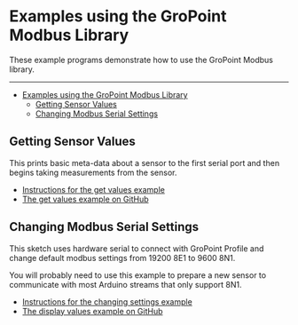 # Examples using the GroPoint Modbus Library<!-- {#page_the_examples} -->

These example programs demonstrate how to use the GroPoint Modbus library.

___

[//]: # ( Start GitHub Only )

- [Examples using the GroPoint Modbus Library](#examples-using-the-gropoint-modbus-library)
  - [Getting Sensor Values](#getting-sensor-values)
  - [Changing Modbus Serial Settings](#changing-modbus-serial-settings)

[//]: # ( End GitHub Only )

[//]: # ( @tableofcontents )

[//]: # ( @m_footernavigation )

## Getting Sensor Values<!-- {#examples_get_values} -->

This prints basic meta-data about a sensor to the first serial port and then begins taking measurements from the sensor.

- [Instructions for the get values example](https://envirodiy.github.io/GroPointModbus/example_get_values.html)
- [The get values example on GitHub](https://github.com/EnviroDIY/GroPointModbus/tree/master/examples/GetValues)

## Changing Modbus Serial Settings<!-- {#examples_change_modbus_settings} -->

This sketch uses hardware serial to connect with GroPoint Profile and change default modbus settings from 19200 8E1 to 9600 8N1.

You will probably need to use this example to prepare a new sensor to communicate with most Arduino streams that only support 8N1.

- [Instructions for the changing settings example](https://envirodiy.github.io/GroPointModbus/example_change_modbus_settings.html)
- [The display values example on GitHub](https://github.com/EnviroDIY/GroPointModbus/tree/master/examples/ChangeModbusSettings)

